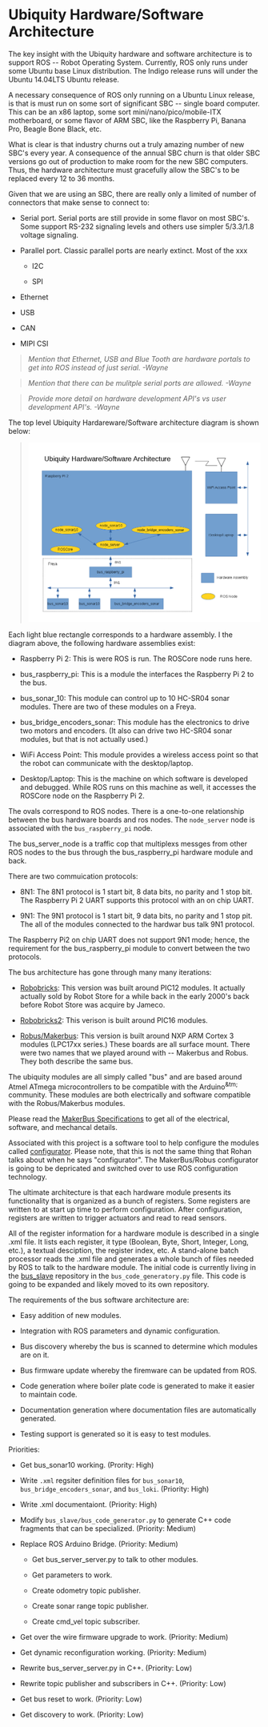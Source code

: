 # Ubiquity Hardware/Software Architecture

The key insight with the Ubiquity hardware and software
architecture is to support ROS -- Robot Operating System.
Currently, ROS only runs under some Ubuntu base Linux
distribution.
The Indigo release runs will under the
Ubuntu 14.04LTS Ubuntu release.

A necessary consequence of ROS only running on a Ubuntu
Linux release, is that is must run on some sort of significant
SBC -- single board computer.
This can be an x86 laptop, some sort mini/nano/pico/mobile-ITX
motherboard, or some flavor of ARM SBC, like the Raspberry Pi,
Banana Pro, Beagle Bone Black, etc.

What is clear is that industry churns out a truly amazing
number of new SBC's every year.
A consequence of the annual SBC churn is that older SBC
versions go out of production to make room for the new SBC
computers.
Thus, the hardware architecture must gracefully allow the
SBC's to be replaced every 12 to 36 months.

Given that we are using an SBC, there are really only a limited
of number of connectors that make sense to connect to:

* Serial port.
  Serial ports are still provide in some flavor on most SBC's.
  Some support RS-232 signaling levels and others use simpler
  5/3.3/1.8 voltage signaling.

* Parallel port.  Classic parallel ports are nearly extinct.
  Most of the xxx

  * I2C

  * SPI

* Ethernet

* USB

* CAN

* MIPI CSI


> *Mention that Ethernet, USB and Blue Tooth are hardware portals
> to get into ROS instead of just serial. -Wayne*

> *Mention that there can be mulitple serial ports are allowed. -Wayne*

> *Provide more detail on hardware development API's vs
> user development API's. -Wayne*

The top level Ubiquity Hardareware/Software architecture
diagram is shown below:

<BlockQuote>
<Img Src="Ubiquity_Hardware_Software_Architecture.png"
Alt="Ubiquity Hardware/Software Architecture">
</BlockQuote>

Each light blue rectangle corresponds to a hardware
assembly.  I the diagram above, the following hardware
assemblies exist:

* Raspberry Pi 2: This is were ROS is run.  The ROSCore node
  runs here.

* bus_raspberry_pi: This is a module the interfaces the
  Raspberry Pi 2 to the bus.

* bus_sonar_10: This module can control up to 10 HC-SR04
  sonar modules.  There are two of these modules on a Freya.

* bus_bridge_encoders_sonar: This module has the electronics
  to drive two motors and encoders.  (It also can drive two
  HC-SR04 sonar modules, but that is not actually used.)

* WiFi Access Point:  This module provides a wireless access
  point so that the robot can communicate with the desktop/laptop.

* Desktop/Laptop: This is the machine on which software is
  developed and debugged.  While ROS runs on this machine as well,
  it accesses the ROSCore node on the Raspberry Pi 2.

The ovals correspond to ROS nodes.  There is a one-to-one
relationship between the bus hardware boards and ros nodes.
The `node_server` node is associated with the `bus_raspberry_pi`
node.

The bus_server_node is a traffic cop that multiplexs messges
from other ROS nodes to the bus through the bus_raspberry_pi
hardware module and back.

There are two commuication protocols:

* 8N1: The 8N1 protocol is 1 start bit, 8 data bits,
  no parity and 1 stop bit.  The Raspberry Pi 2 UART
  supports this protocol with an on chip UART.

* 9N1: The 9N1 protocol is 1 start bit, 9 data bits,
  no parity and 1 stop pit.  The all of the modules connected
  to the hardwar bus talk 9N1 protocol.

The Raspberry Pi2 on chip UART does not support 9N1 mode;
hence, the requirement for the bus_raspberry_pi module to
convert between the two protocols.

The bus architecture has gone through many many iterations:

* [Robobricks](http://gramlich.net/projects/robobricks/index.html):
  This version was built around PIC12 modules.  It actually
  actually sold by Robot Store for a while back in the early
  2000's back before Robot Store was acquire by Jameco.

* [Robobricks2](http://gramlich.net/projects/rb2/index.html):
  This verison is built around PIC16 modules.

* [Robus/Makerbus](http://gramlich.net/projects/robus/index.html):
  This version is built around NXP ARM Cortex 3 modules
  (LPC17xx series.)  These boards are all surface mount.
  There were two names that we played around with -- Makerbus
  and Robus.  They both describe the same bus.

The ubiquity modules are all simply called "bus" and are
based around Atmel ATmega microcontrollers to be compatible
with the Arduino<Sup>&tm;</Sup> community.  These modules
are both electrically and software compatible with the
Robus/Makerbus modules.

Please read the
  [MakerBus Specifications](http://gramlich.net/projects/robus/specifications.html)
to get all of the electrical, software, and mechancal details.

Associated with this project is a software tool to help
configure the modules called
  [configurator](http://gramlich.net/projects/configurator/index.html).
Please note, that this is not the same thing that Rohan talks
about when he says "configurator".  The MakerBus/Robus configurator
is going to be depricated and switched over to use ROS configuration
technology.

The ultimate architecture is that each hardware module presents
its functionality that is organized as a bunch of registers.
Some registers are written to at start up time to perform
configuration.  After configuration, registers are written
to trigger actuators and read to read sensors.

All of the register information for a hardware module is described
in a single .xml file.  It lists each register, it type (Boolean,
Byte, Short, Integer, Long, etc.), a textual desciption, the register
index, etc.  A stand-alone batch processor reads the .xml file and
generates a whole bunch of files needed by ROS to talk to the hardware
module.  The initial code is currently living in the
  [bus_slave](https://github.com/UbiquityRobotics/bus_slave)
repository in the `bus_code_generatory.py` file.  This code is
going to be expanded and likely moved to its own repository.

The requirements of the bus software architecture are:

* Easy addition of new modules.

* Integration with ROS parameters and dynamic configuration.

* Bus discovery whereby the bus is scanned to determine which
  modules are on it.

* Bus firmware update whereby the firemware can be updated from ROS.

* Code generation where boiler plate code is generated to make
  it easier to maintain code.

* Documentation generation where documentation files are automatically
  generated.

* Testing support is generated so it is easy to test modules.

Priorities:

* Get bus_sonar10 working. (Prority: High)

* Write `.xml` regsiter definition files for `bus_sonar10`,
  `bus_bridge_encoders_sonar`, and `bus_loki`. (Priority: High)

* Write .xml documentaiont. (Priority: High)

* Modify `bus_slave/bus_code_generator.py` to generate C++
  code fragments that can be specialized. (Priority: Medium)

* Replace ROS Arduino Bridge. (Priority: Medium)

  * Get bus_server_server.py to talk to other modules.

  * Get parameters to work.

  * Create odometry topic publisher.

  * Create sonar range topic publisher.

  * Create cmd_vel topic subscriber.

* Get over the wire firmware upgrade to work. (Priority: Medium)

* Get dynamic reconfiguration working. (Priority: Medium)

* Rewrite bus_server_server.py in C++. (Priority: Low)

* Rewrite topic publisher and subscribers in C++. (Priority: Low)

* Get bus reset to work. (Priority: Low)

* Get discovery to work. (Priority: Low)


